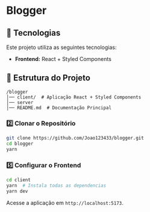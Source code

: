 #  Blogger

## 🚀 Tecnologias

Este projeto utiliza as seguintes tecnologias:

- **Frontend:** React + Styled Components

## 📂 Estrutura do Projeto

```
/blogger
│── client/  # Aplicação React + Styled Components
│── server
│── README.md  # Documentação Principal
```

### 2️⃣ Clonar o Repositório

```sh
git clone https://github.com/Joao123433/blogger.git
cd blogger
yarn
```

### 5️⃣ Configurar o Frontend

```sh
cd client
yarn  # Instala todas as dependencias
yarn dev
```

Acesse a aplicação em `http://localhost:5173`.